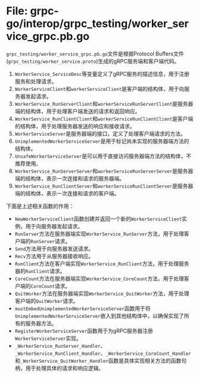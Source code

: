 # File: grpc-go/interop/grpc_testing/worker_service_grpc.pb.go

`grpc_testing/worker_service_grpc.pb.go`文件是根据Protocol Buffers文件(`grpc_testing/worker_service.proto`)生成的gRPC服务端和客户端代码。

1. `WorkerService_ServiceDesc`等变量定义了gRPC服务的描述信息，用于注册服务和处理请求。
2. `WorkerServiceClient`和`workerServiceClient`是客户端的结构体，用于向服务器发起请求。
3. `WorkerService_RunServerClient`和`workerServiceRunServerClient`是服务器端的结构体，用于处理客户端发送的请求和返回响应。
4. `WorkerService_RunClientClient`和`workerServiceRunClientClient`是客户端的结构体，用于处理服务器发送的响应和接收请求。
5. `WorkerServiceServer`是服务器端的接口，定义了处理客户端请求的方法。
6. `UnimplementedWorkerServiceServer`是用于标记尚未实现的服务器端方法的结构体。
7. `UnsafeWorkerServiceServer`是可以用于直接访问服务器端方法的结构体，不推荐使用。
8. `WorkerService_RunServerServer`和`workerServiceRunServerServer`是服务器端的结构体，表示一次连接和请求的服务器端。
9. `WorkerService_RunClientServer`和`workerServiceRunClientServer`是服务器端的结构体，表示一次连接和请求的客户端。

下面是上述相关函数的作用：

- `NewWorkerServiceClient`函数创建并返回一个新的`WorkerServiceClient`实例，用于向服务器发起请求。
- `RunServer`方法在服务器端实现`WorkerService_RunServer`方法，用于处理客户端的`RunServer`请求。
- `Send`方法用于向服务器发送请求。
- `Recv`方法用于从服务器接收响应。
- `RunClient`方法在客户端实现`WorkerService_RunClient`方法，用于处理服务器的`RunClient`请求。
- `CoreCount`方法在服务器端实现`WorkerService_CoreCount`方法，用于处理客户端的`CoreCount`请求。
- `QuitWorker`方法在服务器端实现`WorkerService_QuitWorker`方法，用于处理客户端的`QuitWorker`请求。
- `mustEmbedUnimplementedWorkerServiceServer`函数用于将`UnimplementedWorkerServiceServer`嵌入到其他结构体中，以确保实现了所有的服务器方法。
- `RegisterWorkerServiceServer`函数用于为gRPC服务器注册`WorkerServiceServer`实现。
- `_WorkerService_RunServer_Handler`、`_WorkerService_RunClient_Handler`、`_WorkerService_CoreCount_Handler`和`_WorkerService_QuitWorker_Handler`函数是具体实现相关方法的函数句柄，用于处理具体的请求和响应逻辑。

